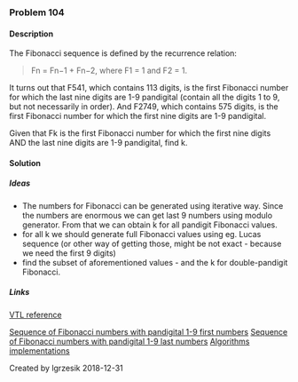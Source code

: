 
### Problem 104

#### Description
The Fibonacci sequence is defined by the recurrence relation:

>Fn = Fn−1 + Fn−2, 
> where F1 = 1 and F2 = 1.

It turns out that F541, which contains 113 digits, is the first Fibonacci number for which the last nine digits are 1-9 pandigital (contain all the digits 1 to 9, but not necessarily in order). And F2749, which contains 575 digits, is the first Fibonacci number for which the first nine digits are 1-9 pandigital.

Given that Fk is the first Fibonacci number for which the first nine digits AND the last nine digits are 1-9 pandigital, find k.
#### Solution

##### Ideas
* The numbers for Fibonacci can be generated using iterative way. Since the numbers are enormous
we can get last 9 numbers using modulo generator. From that we can obtain k for all pandigit Fibonacci
values. 
* for all k we should generate full Fibonacci values using eg. Lucas sequence (or other way of getting those, might be 
not exact - because we need the first 9 digits)
* find the subset of aforementioned values - and the k for double-pandigit Fibonacci.

##### Links
[VTL reference](http://velocity.apache.org/engine/1.7/vtl-reference.html)

[Sequence of Fibonacci numbers with pandigital 1-9 first numbers](https://oeis.org/A112516)
[Sequence of Fibonacci numbers with pandigital 1-9 last numbers](https://oeis.org/A112371)
[Algorithms implementations](https://en.wikibooks.org/wiki/Algorithm_Implementation)

Created by lgrzesik 2018-12-31